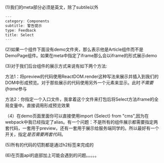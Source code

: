 (1)我们的meta部分必须是英文，除了subtile以外

```js
---
category: Components
subtitle: 警告提示
type: Feedback
title: Select
---
```

(2)如果一个组件下面没有demo文件夹，那么表示他是Article组件而不是DemoPage组件。如果在meta中指定了iframe那么会以iframe的形式展示demo

(3)对于我们后台组件的展示方式来说有如下两个方法:

   方法1：将preview的代码使用ReactDOM.render这种写法来展示并插入到我们的DOM中形成预览。对于那些展示的代码使用另外一个元素来显示。此时*不需要iframe*参与


   方法2：你指定一个入口文件，我拿着这个文件来打包后将Select方法iframe的全局变量中。直接调用形成预览效果

（4）在demo页面里面你可以直接使用import {Select} from "cms",因为在webpack中我已经指定了alias。有一个问题：不是所有的组件展示都需要指定两套代码，一套用于preview，还有一套用于展示给服务端同学的。所以最好有一个开关，指定*是否需要两套代码*。

(5)所有的代码的切割都是通过h2标签来完成的

(6)在页面api的底部加上可能会遇到的问题。。。。。
